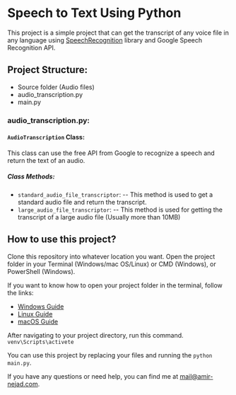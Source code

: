 # Speech to Text Using Python
This project is a simple project that can get the transcript of any voice file in any language using [SpeechRecognition](https://pypi.org/project/SpeechRecognition/) library and Google Speech Recognition API.

## Project Structure:
- Source folder (Audio files)
- audio_transcription.py
- main.py

### audio_transcription.py:
#### `AudioTranscription` Class:
This class can use the free API from Google to recognize a speech and return the text of an audio.
##### Class Methods:
- `standard_audio_file_transcriptor`:
  -- This method is used to get a standard audio file and return the transcript.
- `large_audio_file_transcriptor`:
  -- This method is used for getting the transcript of a large audio file (Usually more than 10MB)
  
  
## How to use this project?
Clone this repository into whatever location you want. Open the project folder in your Terminal (Windows/mac OS/Linux) or CMD (Windows), or PowerShell (Windows).

If you want to know how to open your project folder in the terminal, follow the links:
- [Windows Guide](https://www.wikihow.com/Open-a-Folder-in-Cmd)
- [Linux Guide](https://opensource.com/article/21/8/linux-change-directories)
- [macOS Guide](https://www.maketecheasier.com/open-folder-in-finder-from-mac-terminal)

After navigating to your project directory, run this command.
`venv\Scripts\activete`

You can use this project by replacing your files and running the `python main.py`.

If you have any questions or need help, you can find me at [mail@amir-nejad.com](mailto:mail@amir-nejad.com).
